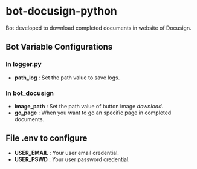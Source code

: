 # bot-docusign-python
Bot developed to download completed documents in website of Docusign.

## Bot Variable Configurations
### In logger.py
* __path_log__ : Set the path value to save logs.

### In bot_docusign
* __image_path__ : Set the path value of button image _download_.
* __go_page__ : When you want to go an specific page in completed documents.   

## File .env to configure
* __USER_EMAIL__ : Your user email credential.
* __USER_PSWD__ : Your user password credential.
